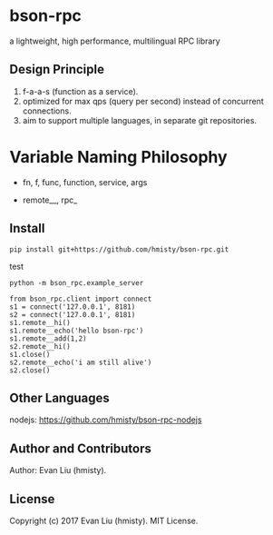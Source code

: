 # bson-rpc
a lightweight, high performance, multilingual RPC library

## Design Principle

1. f-a-a-s (function as a service).
2. optimized for max qps (query per second) instead of concurrent connections.
3. aim to support multiple languages, in separate git repositories.

# Variable Naming Philosophy

* fn, f, func, function, service, args

* remote\_\_, rpc\_


## Install

	pip install git+https://github.com/hmisty/bson-rpc.git

test

	python -m bson_rpc.example_server

```
from bson_rpc.client import connect
s1 = connect('127.0.0.1', 8181)
s2 = connect('127.0.0.1', 8181)
s1.remote__hi()
s1.remote__echo('hello bson-rpc')
s1.remote__add(1,2)
s2.remote__hi()
s1.close()
s2.remote__echo('i am still alive')
s2.close()
```

## Other Languages

nodejs: https://github.com/hmisty/bson-rpc-nodejs

## Author and Contributors

Author: Evan Liu (hmisty).

## License
Copyright (c) 2017 Evan Liu (hmisty). MIT License.
